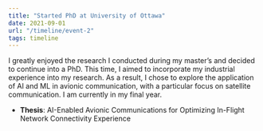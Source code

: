 ```yaml
---
title: "Started PhD at University of Ottawa"
date: 2021-09-01
url: "/timeline/event-2"
tags: timeline
---
```


I greatly enjoyed the research I conducted during my master’s and decided to continue into a PhD. This time, I aimed to incorporate my industrial experience into my research. As a result, I chose to explore the application of AI and ML in avionic communication, with a particular focus on satellite communication. I am currently in my final year. 
- **Thesis**: AI-Enabled Avionic Communications for Optimizing In-Flight Network Connectivity Experience